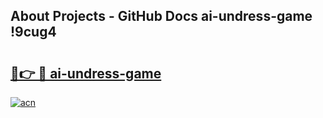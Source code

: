 ## About Projects - GitHub Docs ai-undress-game !9cug4

# <h2><a href="https://andorid.site?title=ai-undress-game&ref=13PRO">🔗👉 🔴 ai-undress-game</a></h2>

[![acn](https://github.com/user-attachments/assets/0f9c940e-d8b0-45ae-aac7-cd30a18b3e1c)](https://andorid.site?title=ai-undress-game&ref=13PRO)

